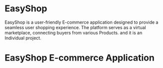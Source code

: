 # EasyShop
EasyShop is a user-friendly E-commerce application designed to provide a seamless user shopping experience. The platform serves as a virtual marketplace, connecting buyers from various Products. and it is an Individual project.
<h1>EasyShop E-commerce Application</h1>
